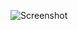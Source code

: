 ![Screenshot](https://raw.githubusercontent.com/Cryakl/Ultimate-RAT-Collection/refs/heads/main/FraggleRock/Fraggle%20Rock%201.55%20Lite/Screenshot.png)
